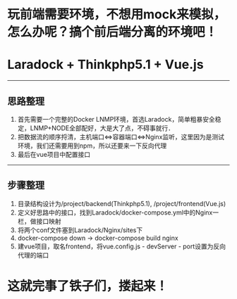 # __玩前端需要环境，不想用mock来模拟，怎么办呢？搞个前后端分离的环境吧！__
# Laradock + Thinkphp5.1 + Vue.js
_________________________________________________________________
## 思路整理 ##
1. 首先需要一个完整的Docker LNMP环境，首选Laradock，简单粗暴安全稳定，LNMP+NODE全部配好，大是大了点，不碍事就行．
2. 把数据流的顺序捋清，主机端口<=>容器端口<=>Nginx监听，这里因为是测试环境，我们还需要用到npm，所以还要来一下反向代理
3. 最后在vue项目中配置接口
__________________________________________________________________
## 步骤整理 ##
1. 目录结构设计为/project/backend(Thinkphp5.1), /project/frontend(Vue.js)
2. 定义好思路中的接口，找到Laradock/docker-compose.yml中的Nginx一栏，做接口映射
3. 将两个conf文件塞到Laradock/Nginx/sites下
4. docker-compose down -> docker-compose build nginx
5. 建vue项目，取名frontend，将vue.config.js - devServer - port设置为反向代理的端口
# **这就完事了铁子们，搂起来！**
